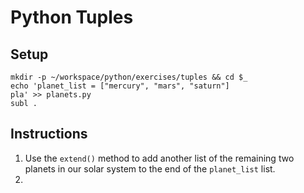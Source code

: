 # Python Tuples

## Setup

```
mkdir -p ~/workspace/python/exercises/tuples && cd $_
echo 'planet_list = ["mercury", "mars", "saturn"]
pla' >> planets.py
subl .
```

## Instructions

1. Use the `extend()` method to add another list of the remaining two planets in our solar system to the end of the `planet_list` list.
1. 

